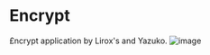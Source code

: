 # Encrypt
£ncrypt application by Lirox's and Yazuko.
![image](https://user-images.githubusercontent.com/101893028/198288171-0b7f4b1a-0a1a-48b7-81ec-09d783874af0.png)
